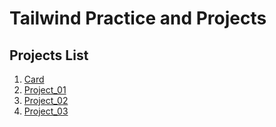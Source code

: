 # Tailwind Practice and Projects
## Projects List
1. [Card]()
2. [Project_01]()
3. [Project_02](https://github.com/planner-sohrab/crypto-market)
4. [Project_03](https://github.com/planner-sohrab/tailwind-practice/tree/main/Projects/Project3)